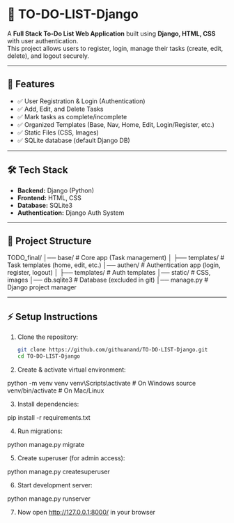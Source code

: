# 📝 TO-DO-LIST-Django

A **Full Stack To-Do List Web Application** built using **Django, HTML, CSS** with user authentication.  
This project allows users to register, login, manage their tasks (create, edit, delete), and logout securely.

---

## 🚀 Features
- ✅ User Registration & Login (Authentication)
- ✅ Add, Edit, and Delete Tasks
- ✅ Mark tasks as complete/incomplete
- ✅ Organized Templates (Base, Nav, Home, Edit, Login/Register, etc.)
- ✅ Static Files (CSS, Images)
- ✅ SQLite database (default Django DB)

---

## 🛠️ Tech Stack
- **Backend:** Django (Python)
- **Frontend:** HTML, CSS
- **Database:** SQLite3
- **Authentication:** Django Auth System

---

## 📂 Project Structure
TODO_final/
│── base/ # Core app (Task management)
│ ├── templates/ # Task templates (home, edit, etc.)
│── authen/ # Authentication app (login, register, logout)
│ ├── templates/ # Auth templates
│── static/ # CSS, images
│── db.sqlite3 # Database (excluded in git)
│── manage.py # Django project manager


---

## ⚡ Setup Instructions
1. Clone the repository:
   ```bash
   git clone https://github.com/githuanand/TO-DO-LIST-Django.git
   cd TO-DO-LIST-Django
2. Create & activate virtual environment:

python -m venv venv
venv\Scripts\activate   # On Windows
source venv/bin/activate # On Mac/Linux


3. Install dependencies:

  pip install -r requirements.txt


4. Run migrations:

  python manage.py migrate


5. Create superuser (for admin access):

  python manage.py createsuperuser


6. Start development server:

  python manage.py runserver


7. Now open http://127.0.0.1:8000/
   in your browser
